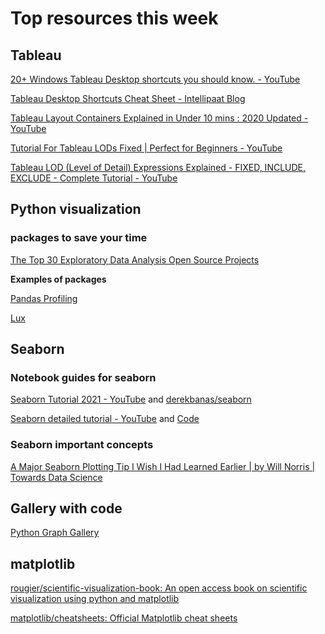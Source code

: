 # Top resources this week  

## Tableau  

[20+ Windows Tableau Desktop shortcuts you should know. - YouTube](https://www.youtube.com/watch?v=xRTzYyfSyDo&list=PLRfaJ7ZL0cF7U9cR7ORuueqxItw3qcno1) 

[Tableau Desktop Shortcuts Cheat Sheet - Intellipaat Blog](https://intellipaat.com/blog/tutorial/tableau-tutorial/tableau-desktop-shortcuts-cheat-sheet/) 

[Tableau Layout Containers Explained in Under 10 mins : 2020 Updated - YouTube](https://www.youtube.com/watch?v=96371LvULXM) 

[Tutorial For Tableau LODs Fixed | Perfect for Beginners - YouTube](https://www.youtube.com/watch?v=RIVVbvqvy6A) 

[Tableau LOD (Level of Detail) Expressions Explained - FIXED, INCLUDE, EXCLUDE - Complete Tutorial - YouTube](https://www.youtube.com/watch?v=yush1yNz9VM) 


## Python visualization   

### packages to save your time   

[The Top 30 Exploratory Data Analysis Open Source Projects](https://awesomeopensource.com/projects/exploratory-data-analysis) 

**Examples of packages**     

[Pandas Profiling](https://awesomeopensource.com/project/pandas-profiling/pandas-profiling#examples) 

[Lux](https://awesomeopensource.com/project/lux-org/lux)


## Seaborn 

### Notebook guides for seaborn   

[Seaborn Tutorial 2021 - YouTube](https://www.youtube.com/watch?v=6GUZXDef2U0) and [derekbanas/seaborn](https://github.com/derekbanas/seaborn)    

[Seaborn detailed tutorial - YouTube](https://www.youtube.com/watch?v=vaf4ir8eT38&list=PLtPIclEQf-3cG31dxSMZ8KTcDG7zYng1j) and [Code](https://github.com/kimfetti/Videos/tree/master/Seaborn)

### Seaborn important concepts  

[A Major Seaborn Plotting Tip I Wish I Had Learned Earlier | by Will Norris | Towards Data Science](https://towardsdatascience.com/a-major-seaborn-plotting-tip-i-wish-i-had-learned-earlier-d8209ad0a20e)  


## Gallery with code  

[Python Graph Gallery](https://www.python-graph-gallery.com/)


## matplotlib   

[rougier/scientific-visualization-book: An open access book on scientific visualization using python and matplotlib](https://github.com/rougier/scientific-visualization-book) 


[matplotlib/cheatsheets: Official Matplotlib cheat sheets](https://github.com/matplotlib/cheatsheets) 


